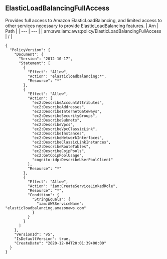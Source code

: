 
## ElasticLoadBalancingFullAccess
Provides full access to Amazon ElasticLoadBalancing, and limited access to other services necessary to provide ElasticLoadBalancing features.
| Arn | Path |
| --- | --- |
| arn:aws:iam::aws:policy/ElasticLoadBalancingFullAccess | / |
```
{
  "PolicyVersion": {
    "Document": {
      "Version": "2012-10-17",
      "Statement": [
        {
          "Effect": "Allow",
          "Action": "elasticloadbalancing:*",
          "Resource": "*"
        },
        {
          "Effect": "Allow",
          "Action": [
            "ec2:DescribeAccountAttributes",
            "ec2:DescribeAddresses",
            "ec2:DescribeInternetGateways",
            "ec2:DescribeSecurityGroups",
            "ec2:DescribeSubnets",
            "ec2:DescribeVpcs",
            "ec2:DescribeVpcClassicLink",
            "ec2:DescribeInstances",
            "ec2:DescribeNetworkInterfaces",
            "ec2:DescribeClassicLinkInstances",
            "ec2:DescribeRouteTables",
            "ec2:DescribeCoipPools",
            "ec2:GetCoipPoolUsage",
            "cognito-idp:DescribeUserPoolClient"
          ],
          "Resource": "*"
        },
        {
          "Effect": "Allow",
          "Action": "iam:CreateServiceLinkedRole",
          "Resource": "*",
          "Condition": {
            "StringEquals": {
              "iam:AWSServiceName": "elasticloadbalancing.amazonaws.com"
            }
          }
        }
      ]
    },
    "VersionId": "v5",
    "IsDefaultVersion": true,
    "CreateDate": "2020-12-04T20:01:39+00:00"
  }
}
```
